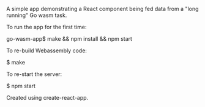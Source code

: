 A simple app demonstrating a React component being fed data from a "long running" Go wasm task.

To run the app for the first time:

go-wasm-app$ make && npm install && npm start

To re-build Webassembly code:

$ make

To re-start the server:

$ npm start 

Created using create-react-app.
